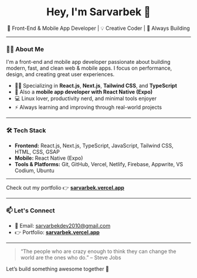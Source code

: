 <h1 align="center">Hey, I'm Sarvarbek 👋</h1>

<p align="center">
  🚀 Front-End & Mobile App Developer | 💡 Creative Coder | 🧠 Always Building
</p>

---

### 👨‍💻 About Me

I'm a front-end and mobile app developer passionate about building modern, fast, and clean web & mobile apps. I focus on performance, design, and creating great user experiences.

- 🧑‍💻 Specializing in **React.js**, **Next.js**, **Tailwind CSS**, and **TypeScript**
- 📱 Also a **mobile app developer with React Native (Expo)**
- 💻 Linux lover, productivity nerd, and minimal tools enjoyer
- ⚡ Always learning and improving through real-world projects

---

### 🛠 Tech Stack

- **Frontend:** React.js, Next.js, TypeScript, JavaScript, Tailwind CSS, HTML, CSS, GSAP
- **Mobile:** React Native (Expo)
- **Tools & Platforms:** Git, GitHub, Vercel, Netlify, Firebase, Appwrite, VS Codium, Ubuntu

---


Check out my portfolio 👉 [**sarvarbek.vercel.app**](https://sarvarbek.vercel.app)

---

### 📫 Let's Connect

- 💌 Email: [sarvarbekdev2010@gmail.com](mailto:sarvarbekdev2010@gmail.com)
- 👉 Portfolio: [**sarvarbek.vercel.app**](https://sarvarbek.vercel.app)
---

> “The people who are crazy enough to think they can change the world are the ones who do.” – Steve Jobs

Let’s build something awesome together 🚀
